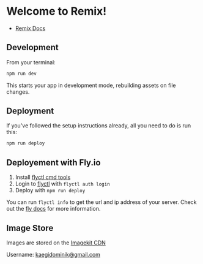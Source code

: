 # Welcome to Remix!

- [Remix Docs](https://remix.run/docs)

## Development

From your terminal:

```sh
npm run dev
```

This starts your app in development mode, rebuilding assets on file changes.

## Deployment

If you've followed the setup instructions already, all you need to do is run this:

```sh
npm run deploy
```

## Deployement with Fly.io

1. Install [flyctl cmd tools](https://fly.io/docs/getting-started/installing-flyctl/)
2. Login to [flyctl](https://fly.io/docs/getting-started/log-in-to-fly/) with `flyctl auth login`
3. Deploy with `npm run deploy`

You can run `flyctl info` to get the url and ip address of your server.
Check out the [fly docs](https://fly.io/docs/getting-started/node/) for more information.



## Image Store

Images are stored on the [Imagekit CDN](https://imagekit.io/dashboard)

Username: kaegidominik@gmail.com 